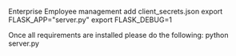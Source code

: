 Enterprise Employee management 
add client_secrets.json 
export FLASK_APP="server.py" 
export FLASK_DEBUG=1 

Once all requirements are installed please do the following:
  python server.py

